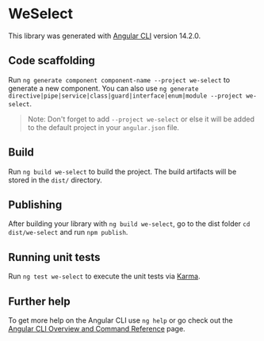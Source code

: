 # WeSelect

This library was generated with [Angular CLI](https://github.com/angular/angular-cli) version 14.2.0.

## Code scaffolding

Run `ng generate component component-name --project we-select` to generate a new component. You can also use `ng generate directive|pipe|service|class|guard|interface|enum|module --project we-select`.
> Note: Don't forget to add `--project we-select` or else it will be added to the default project in your `angular.json` file. 

## Build

Run `ng build we-select` to build the project. The build artifacts will be stored in the `dist/` directory.

## Publishing

After building your library with `ng build we-select`, go to the dist folder `cd dist/we-select` and run `npm publish`.

## Running unit tests

Run `ng test we-select` to execute the unit tests via [Karma](https://karma-runner.github.io).

## Further help

To get more help on the Angular CLI use `ng help` or go check out the [Angular CLI Overview and Command Reference](https://angular.io/cli) page.
